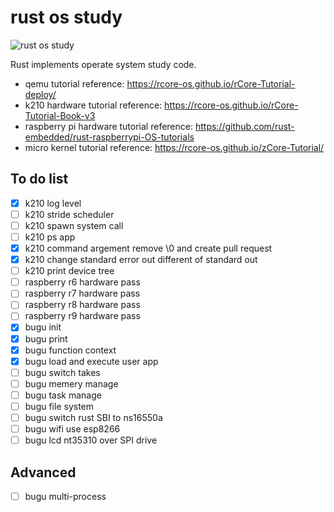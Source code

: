 # rust os study
![rust os study](https://github.com/buhe/rust_os_study/actions/workflows/rust.yml/badge.svg)

Rust implements operate system study code.
- qemu tutorial reference: https://rcore-os.github.io/rCore-Tutorial-deploy/
- k210 hardware tutorial reference: https://rcore-os.github.io/rCore-Tutorial-Book-v3
- raspberry pi hardware tutorial reference: https://github.com/rust-embedded/rust-raspberrypi-OS-tutorials
- micro kernel tutorial reference: https://rcore-os.github.io/zCore-Tutorial/

## To do list
- [x] k210 log level
- [ ] k210 stride scheduler
- [ ] k210 spawn system call
- [ ] k210 ps app
- [x] k210 command argement remove \0 and create pull request
- [x] k210 change standard error out different of standard out
- [ ] k210 print device tree
- [ ] raspberry r6 hardware pass
- [ ] raspberry r7 hardware pass
- [ ] raspberry r8 hardware pass
- [ ] raspberry r9 hardware pass
- [x] bugu init
- [x] bugu print
- [x] bugu function context
- [x] bugu load and execute user app
- [ ] bugu switch takes
- [ ] bugu memery manage
- [ ] bugu task manage
- [ ] bugu file system
- [ ] bugu switch rust SBI to ns16550a
- [ ] bugu wifi use esp8266
- [ ] bugu lcd nt35310 over SPI drive

## Advanced
- [ ] bugu multi-process 